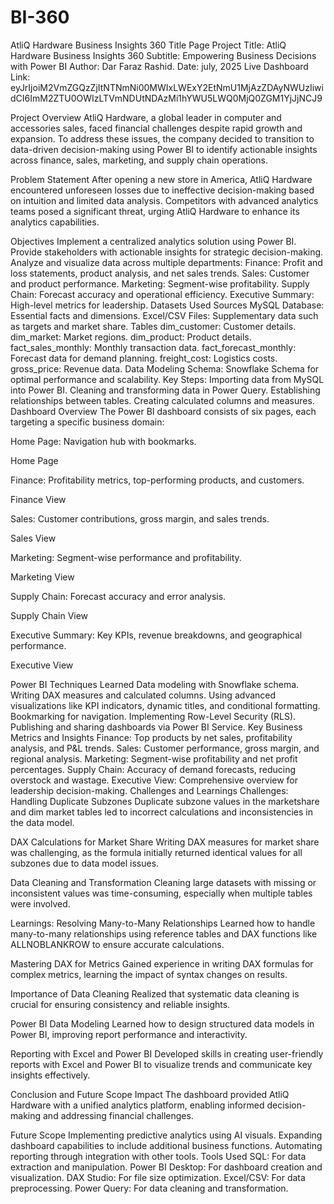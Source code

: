 # BI-360
AtliQ Hardware Business Insights 360
Title Page
Project Title: AtliQ Hardware Business Insights 360
Subtitle: Empowering Business Decisions with Power BI
Author: Dar Faraz Rashid.
Date: july, 2025
Live Dashboard Link: eyJrIjoiM2VmZGQzZjItNTNmNi00MWIxLWExY2EtNmU1MjAzZDAyNWUzIiwidCI6ImM2ZTU0OWIzLTVmNDUtNDAzMi1hYWU5LWQ0MjQ0ZGM1YjJjNCJ9





Project Overview
AtliQ Hardware, a global leader in computer and accessories sales, faced financial challenges despite rapid growth and expansion. To address these issues, the company decided to transition to data-driven decision-making using Power BI to identify actionable insights across finance, sales, marketing, and supply chain operations.

Problem Statement
After opening a new store in America, AtliQ Hardware encountered unforeseen losses due to ineffective decision-making based on intuition and limited data analysis. Competitors with advanced analytics teams posed a significant threat, urging AtliQ Hardware to enhance its analytics capabilities.

Objectives
Implement a centralized analytics solution using Power BI.
Provide stakeholders with actionable insights for strategic decision-making.
Analyze and visualize data across multiple departments:
Finance: Profit and loss statements, product analysis, and net sales trends.
Sales: Customer and product performance.
Marketing: Segment-wise profitability.
Supply Chain: Forecast accuracy and operational efficiency.
Executive Summary: High-level metrics for leadership.
Datasets Used
Sources
MySQL Database: Essential facts and dimensions.
Excel/CSV Files: Supplementary data such as targets and market share.
Tables
dim_customer: Customer details.
dim_market: Market regions.
dim_product: Product details.
fact_sales_monthly: Monthly transaction data.
fact_forecast_monthly: Forecast data for demand planning.
freight_cost: Logistics costs.
gross_price: Revenue data.
Data Modeling
Schema: Snowflake Schema for optimal performance and scalability.
Key Steps:
Importing data from MySQL into Power BI.
Cleaning and transforming data in Power Query.
Establishing relationships between tables.
Creating calculated columns and measures.
Dashboard Overview
The Power BI dashboard consists of six pages, each targeting a specific business domain:

Home Page: Navigation hub with bookmarks.

Home Page

Finance: Profitability metrics, top-performing products, and customers.

Finance View

Sales: Customer contributions, gross margin, and sales trends.

Sales View

Marketing: Segment-wise performance and profitability.

Marketing View

Supply Chain: Forecast accuracy and error analysis.

Supply Chain View

Executive Summary: Key KPIs, revenue breakdowns, and geographical performance.

Executive View

Power BI Techniques Learned
Data modeling with Snowflake schema.
Writing DAX measures and calculated columns.
Using advanced visualizations like KPI indicators, dynamic titles, and conditional formatting.
Bookmarking for navigation.
Implementing Row-Level Security (RLS).
Publishing and sharing dashboards via Power BI Service.
Key Business Metrics and Insights
Finance: Top products by net sales, profitability analysis, and P&L trends.
Sales: Customer performance, gross margin, and regional analysis.
Marketing: Segment-wise profitability and net profit percentages.
Supply Chain: Accuracy of demand forecasts, reducing overstock and wastage.
Executive View: Comprehensive overview for leadership decision-making.
Challenges and Learnings
Challenges:
Handling Duplicate Subzones
Duplicate subzone values in the marketshare and dim market tables led to incorrect calculations and inconsistencies in the data model.

DAX Calculations for Market Share
Writing DAX measures for market share was challenging, as the formula initially returned identical values for all subzones due to data model issues.

Data Cleaning and Transformation
Cleaning large datasets with missing or inconsistent values was time-consuming, especially when multiple tables were involved.

Learnings:
Resolving Many-to-Many Relationships
Learned how to handle many-to-many relationships using reference tables and DAX functions like ALLNOBLANKROW to ensure accurate calculations.

Mastering DAX for Metrics
Gained experience in writing DAX formulas for complex metrics, learning the impact of syntax changes on results.

Importance of Data Cleaning
Realized that systematic data cleaning is crucial for ensuring consistency and reliable insights.

Power BI Data Modeling
Learned how to design structured data models in Power BI, improving report performance and interactivity.

Reporting with Excel and Power BI
Developed skills in creating user-friendly reports with Excel and Power BI to visualize trends and communicate key insights effectively.

Conclusion and Future Scope
Impact
The dashboard provided AtliQ Hardware with a unified analytics platform, enabling informed decision-making and addressing financial challenges.

Future Scope
Implementing predictive analytics using AI visuals.
Expanding dashboard capabilities to include additional business functions.
Automating reporting through integration with other tools.
Tools Used
SQL: For data extraction and manipulation.
Power BI Desktop: For dashboard creation and visualization.
DAX Studio: For file size optimization.
Excel/CSV: For data preprocessing.
Power Query: For data cleaning and transformation.
